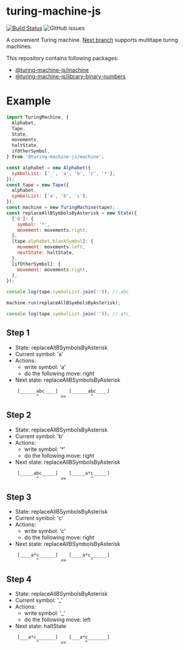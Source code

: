 # turing-machine-js

[![Build Status](https://travis-ci.com/mellonis/turing-machine-js.svg?branch=master)](https://travis-ci.com/mellonis/turing-machine-js)
![GitHub issues](https://img.shields.io/github/issues/mellonis/turing-machine-js)

A convenient Turing machine. [Next branch](https://github.com/mellonis/turing-machine-js/tree/next) supports multitape turing machines.

This repository contains following packages:
* [@turing-machine-js/machine](https://github.com/mellonis/turing-machine-js/tree/master/packages/machine)
* [@turing-machine-js/library-binary-numbers](https://github.com/mellonis/turing-machine-js/tree/master/packages/library-binary-numbers)

# Example

```javascript
import TuringMachine, {
  Alphabet,
  Tape,
  State,
  movements,
  haltState,
  ifOtherSymbol,
} from '@turing-machine-js/machine';

const alphabet = new Alphabet({
  symbolList: ['_', 'a', 'b', 'c', '*'],
});
const tape = new Tape({
  alphabet,
  symbolList: ['a', 'b', 'c'],
});
const machine = new TuringMachine(tape);
const replaceAllBSymbolsByAsterisk = new State({
  ['b']: {
    symbol: '*',
    movement: movements.right,
  },
  [tape.alphabet.blankSymbol]: {
    movement: movements.left,
    nextState: haltState,
  },
  [ifOtherSymbol]: {
    movement: movements.right,
  },
});

console.log(tape.symbolList.join('')); // abc

machine.run(replaceAllBSymbolsByAsterisk);

console.log(tape.symbolList.join('')); // a*c_
```

## Step 1
- State: replaceAllBSymbolsByAsterisk
- Current symbol: 'a'
- Actions:
  - write symbol: 'a'
  - do the following move: right
- Next state: replaceAllBSymbolsByAsterisk
```
    [______abc____]    [______abc____]
           ^        >>         ^     
```

## Step 2
- State: replaceAllBSymbolsByAsterisk
- Current symbol: 'b'
- Actions:
  - write symbol: '*'
  - do the following move: right
- Next state: replaceAllBSymbolsByAsterisk
```
    [_____abc_____]    [_____a*c_____]
           ^        >>         ^     
```

## Step 3
- State: replaceAllBSymbolsByAsterisk
- Current symbol: 'c'
- Actions:
  - write symbol: 'c'
  - do the following move: right
- Next state: replaceAllBSymbolsByAsterisk
```
    [____a*c______]    [____a*c______]
           ^        >>         ^     
```

## Step 4
- State: replaceAllBSymbolsByAsterisk
- Current symbol: '_'
- Actions:
  - write symbol: '_'
  - do the following move: left
- Next state: haltState
```
    [___a*c_______]    [___a*c_______]
           ^        >>       ^       
```
